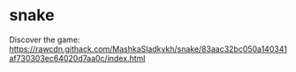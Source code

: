 # snake
Discover the game:
https://rawcdn.githack.com/MashkaSladkykh/snake/83aac32bc050a140341af730303ec64020d7aa0c/index.html

